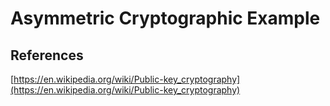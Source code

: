 # Asymmetric Cryptographic Example





## References
[https://en.wikipedia.org/wiki/Public-key_cryptography](https://en.wikipedia.org/wiki/Public-key_cryptography)